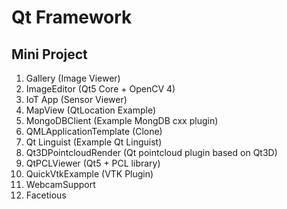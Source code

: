 # Qt Framework 

## Mini Project

1. Gallery (Image Viewer)
2. ImageEditor (Qt5 Core + OpenCV 4)
3. IoT App (Sensor Viewer)
4. MapView (QtLocation Example)
5. MongoDBClient (Example MongDB cxx plugin)
6. QMLApplicationTemplate (Clone)
7. Qt Linguist (Example Qt Linguist)
8. Qt3DPointcloudRender (Qt pointcloud plugin based on Qt3D)
9. QtPCLViewer (Qt5 + PCL library)
10. QuickVtkExample (VTK Plugin)
11. WebcamSupport
12. Facetious



